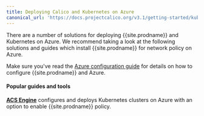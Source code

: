 ```yaml
---
title: Deploying Calico and Kubernetes on Azure
canonical_url: 'https://docs.projectcalico.org/v3.1/getting-started/kubernetes/installation/azure'
---
```


There are a number of solutions for deploying {{site.prodname}} and Kubernetes on Azure.  We recommend taking
a look at the following solutions and guides which install {{site.prodname}} for network policy on Azure.

Make sure you've read the [Azure configuration guide](../../../reference/public-cloud/azure) for details on how to configure {{site.prodname}} and Azure.

#### Popular guides and tools

**[ACS Engine][acs-engine]** configures and deploys Kubernetes clusters on Azure with an option to enable {{site.prodname}} policy.


[acs-engine]: https://github.com/Azure/acs-engine/blob/master/docs/kubernetes.md
